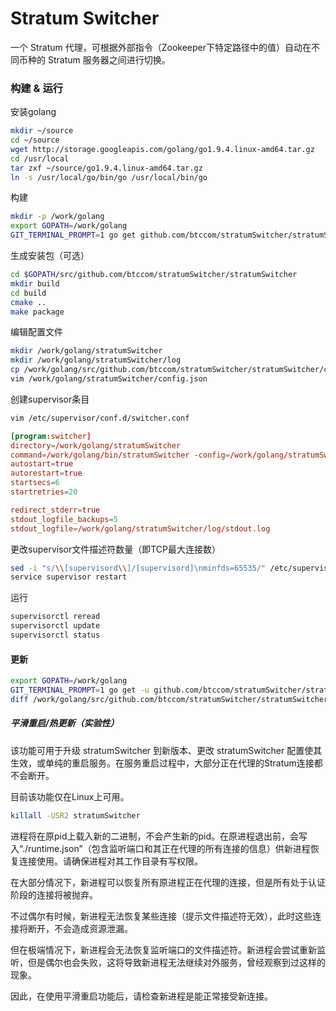 # Stratum Switcher

一个 Stratum 代理，可根据外部指令（Zookeeper下特定路径中的值）自动在不同币种的 Stratum 服务器之间进行切换。

### 构建 & 运行

安装golang

```bash
mkdir ~/source
cd ~/source
wget http://storage.googleapis.com/golang/go1.9.4.linux-amd64.tar.gz
cd /usr/local
tar zxf ~/source/go1.9.4.linux-amd64.tar.gz
ln -s /usr/local/go/bin/go /usr/local/bin/go
```

构建

```bash
mkdir -p /work/golang
export GOPATH=/work/golang
GIT_TERMINAL_PROMPT=1 go get github.com/btccom/stratumSwitcher/stratumSwitcher
```

生成安装包（可选）

```bash
cd $GOPATH/src/github.com/btccom/stratumSwitcher/stratumSwitcher
mkdir build
cd build
cmake ..
make package
```

编辑配置文件

```bash
mkdir /work/golang/stratumSwitcher
mkdir /work/golang/stratumSwitcher/log
cp /work/golang/src/github.com/btccom/stratumSwitcher/stratumSwitcher/config.default.json /work/golang/stratumSwitcher/config.json
vim /work/golang/stratumSwitcher/config.json
```

创建supervisor条目

```bash
vim /etc/supervisor/conf.d/switcher.conf
```

```conf
[program:switcher]
directory=/work/golang/stratumSwitcher
command=/work/golang/bin/stratumSwitcher -config=/work/golang/stratumSwitcher/config.json -log_dir=/work/golang/stratumSwitcher/log -v 2
autostart=true
autorestart=true
startsecs=6
startretries=20

redirect_stderr=true
stdout_logfile_backups=5
stdout_logfile=/work/golang/stratumSwitcher/log/stdout.log
```

更改supervisor文件描述符数量（即TCP最大连接数）
```bash
sed -i "s/\\[supervisord\\]/[supervisord]\nminfds=65535/" /etc/supervisor/supervisord.conf
service supervisor restart
```

运行

```bash
supervisorctl reread
supervisorctl update
supervisorctl status
```

#### 更新

```bash
export GOPATH=/work/golang
GIT_TERMINAL_PROMPT=1 go get -u github.com/btccom/stratumSwitcher/stratumSwitcher
diff /work/golang/src/github.com/btccom/stratumSwitcher/stratumSwitcher/config.default.json /work/golang/stratumSwitcher/config.json
```

##### 平滑重启/热更新（实验性）

该功能可用于升级 stratumSwitcher 到新版本、更改 stratumSwitcher 配置使其生效，或单纯的重启服务。在服务重启过程中，大部分正在代理的Stratum连接都不会断开。

目前该功能仅在Linux上可用。

```bash
killall -USR2 stratumSwitcher
```

进程将在原pid上载入新的二进制，不会产生新的pid。在原进程退出前，会写入“./runtime.json”（包含监听端口和其正在代理的所有连接的信息）供新进程恢复连接使用。请确保进程对其工作目录有写权限。

在大部分情况下，新进程可以恢复所有原进程正在代理的连接，但是所有处于认证阶段的连接将被抛弃。

不过偶尔有时候，新进程无法恢复某些连接（提示文件描述符无效），此时这些连接将断开，不会造成资源泄漏。

但在极端情况下，新进程会无法恢复监听端口的文件描述符。新进程会尝试重新监听，但是偶尔也会失败，这将导致新进程无法继续对外服务，曾经观察到过这样的现象。

因此，在使用平滑重启功能后，请检查新进程是能正常接受新连接。
